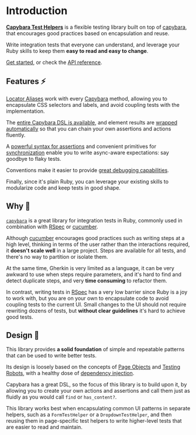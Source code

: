 [library]: https://github.com/ElMassimo/capybara_test_helpers
[capybara]: https://github.com/teamcapybara/capybara
[api]: /api/
[testing_robots]: https://jakewharton.com/testing-robots/
[cucumber]: https://github.com/cucumber/cucumber-ruby
[rspec]: https://github.com/rspec/rspec
[aliases]: /guide/essentials/aliases
[assertions]: /guide/essentials/assertions
[synchronization]: /guide/advanced/synchronization
[injection]: /guide/essentials/injection
[debugging]: /guide/advanced/debugging
[testing_robots]: https://jakewharton.com/testing-robots/
[page_objects]: https://martinfowler.com/bliki/PageObject.html

# Introduction

[__Capybara Test Helpers__][library] is a flexible testing library built on top of [capybara], that encourages good practices based on encapsulation and reuse.

Write integration tests that everyone can understand, and leverage your Ruby skills to keep them __easy to read and easy to change__.

[Get started](/guide/), or check the [API reference](/api/).

## Features ⚡️

[Locator Aliases][aliases] work with every [Capybara] method, allowing you to encapsulate CSS selectors and labels, and avoid coupling tests with the implementation.

The [entire Capybara DSL is available][api], and element results are [wrapped automatically](https://capybara-test-helpers.netlify.app/guide/essentials/current-context) so that you can chain your own assertions and actions fluently.

A [powerful syntax for assertions](https://capybara-test-helpers.netlify.app/guide/essentials/assertions) and convenient primitives for [synchronization](https://capybara-test-helpers.netlify.app/guide/advanced/synchronization) enable you to write async-aware expectations: say goodbye to flaky tests.

Conventions make it easier to provide [great debugging capabilities][debugging].

Finally, since it's plain Ruby, you can leverage your existing skills to modularize code and keep tests in good shape.

## Why 🤔

[`capybara`][capybara] is a great library for integration tests in Ruby,
commonly used in combination with [RSpec] or [cucumber].

Although [cucumber] encourages good practices such as writing steps at a high
level, thinking in terms of the user rather than the interactions required, it
__doesn't scale well__ in a large project. Steps are available for all tests,
and there's no way to partition or isolate them.

At the same time, Gherkin is very limited as a language, it can be very awkward
to use when steps require parameters, and it's hard to find and detect duplicate
steps, and very __time consuming__ to refactor them.

In contrast, writing tests in [RSpec] has a very low barrier since Ruby is a joy
to work with, but you are on your own to encapsulate code to avoid coupling
tests to the current UI. Small changes to the UI should not require rewriting
dozens of tests, but __without clear guidelines__ it's hard to achieve good tests.

## Design 📐

This library provides __a solid foundation__ of simple and repeatable patterns
that can be used to write better tests.

Its design is loosely based on the concepts of [Page Objects][page_objects] and [Testing Robots][testing_robots], with a healthy dose of [dependency injection](https://martinfowler.com/articles/injection.html).

Capybara has a great DSL, so the focus of this library is to build upon it, by
allowing you to create your own actions and assertions and call them just as
fluidly as you would call `find` or `has_content?`.

This library works best when encapsulating common UI patterns in separate helpers,
such as a `FormTestHelper` or a `DropdownTestHelper`, and then reusing them in
page-specific test helpers to write higher-level tests that are easier to read and maintain.

